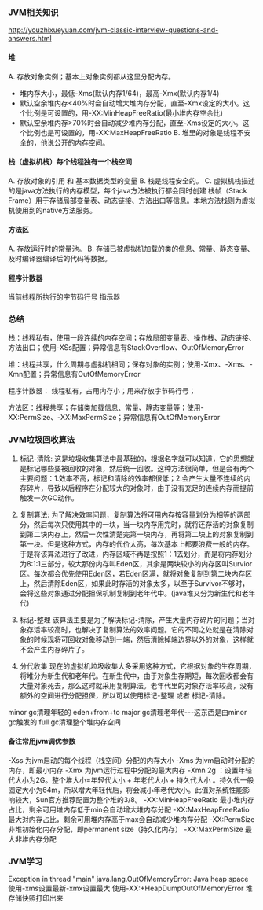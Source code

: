 ### JVM相关知识
http://youzhixueyuan.com/jvm-classic-interview-questions-and-answers.html
#### 堆
A. 存放对象实例；基本上对象实例都从这里分配内存。
  - 堆内存大小，最低-Xms(默认内存1/64)，最高-Xmx(默认内存1/4)
  - 默认空余堆内存<40%时会自动增大堆内存分配，直至-Xmx设定的大小。这个比例是可设置的，用-XX:MinHeapFreeRatio(最小堆内存空余比)
  - 默认空余堆内存>70%时会自动减少堆内存分配，直至-Xms设定的大小。这个比例也是可设置的，用-XX:MaxHeapFreeRatio
B. 堆里的对象是线程不安全的，他说公开的内存空间。

#### 栈（虚拟机栈）每个线程独有一个栈空间
A. 存放对象的引用 和 基本数据类型的变量
B. 栈是线程安全的。
C. 虚拟机栈描述的是java方法执行的内存模型，每个java方法被执行都会同时创建 栈帧（Stack Frame）用于存储局部变量表、动态链接、方法出口等信息。本地方法栈则为虚拟机使用到的native方法服务。

#### 方法区
A. 存放运行时的常量池。
B. 存储已被虚拟机加载的类的信息、常量、静态变量、及时编译器编译后的代码等数据。


#### 程序计数器
当前线程所执行的字节码行号 指示器

### 总结
栈：线程私有，使用一段连续的内存空间；存放局部变量表、操作栈、动态链接、方法出口；使用-XSs配置；异常信息有StackOverflow、OutOfMemoryError

堆：线程共享，什么周期与虚拟机相同；保存对象的实例；使用-Xmx、-Xms、-Xmn配置；异常信息有OutOfMemoryError

程序计数器： 线程私有，占用内存小；用来存放字节码行号；

方法区：线程共享；存储类加载信息、常量、静态变量等；使用-XX:PermSize、-XX:MaxPermSize；异常信息有OutOfMemoryError

### JVM垃圾回收算法
1. 标记-清除: 这是垃圾收集算法中最基础的，根据名字就可以知道，它的思想就是标记哪些要被回收的对象，然后统一回收。这种方法很简单，但是会有两个主要问题：1.效率不高，标记和清除的效率都很低；2.会产生大量不连续的内存碎片，导致以后程序在分配较大的对象时，由于没有充足的连续内存而提前触发一次GC动作。


2. 复制算法: 为了解决效率问题，复制算法将可用内存按容量划分为相等的两部分，然后每次只使用其中的一块，当一块内存用完时，就将还存活的对象复制到第二块内存上，然后一次性清楚完第一块内存，再将第二块上的对象复制到第一块。但是这种方式，内存的代价太高，每次基本上都要浪费一般的内存。 于是将该算法进行了改进，内存区域不再是按照1：1去划分，而是将内存划分为8:1:1三部分，较大那份内存叫Eden区，其余是两块较小的内存区叫Survior区。每次都会优先使用Eden区，若Eden区满，就将对象复制到第二块内存区上，然后清除Eden区，如果此时存活的对象太多，以至于Survivor不够时，会将这些对象通过分配担保机制复制到老年代中。(java堆又分为新生代和老年代)

3. 标记-整理 该算法主要是为了解决标记-清除，产生大量内存碎片的问题；当对象存活率较高时，也解决了复制算法的效率问题。它的不同之处就是在清除对象的时候现将可回收对象移动到一端，然后清除掉端边界以外的对象，这样就不会产生内存碎片了。

4. 分代收集 现在的虚拟机垃圾收集大多采用这种方式，它根据对象的生存周期，将堆分为新生代和老年代。在新生代中，由于对象生存期短，每次回收都会有大量对象死去，那么这时就采用复制算法。老年代里的对象存活率较高，没有额外的空间进行分配担保，所以可以使用标记-整理 或者 标记-清除。

minor gc清理年轻的 eden+from+to
major gc清理老年代---这东西是由minor gc触发的
full gc清理整个堆内存空间


#### 备注常用jvm调优参数
-Xss 为jvm启动的每个线程（栈空间）分配的内存大小
-Xms 为jvm启动时分配的内存，即最小内存
-Xmx 为jvm运行过程中分配的最大内存
-Xmn 2g ：设置年轻代大小为2G。整个堆大小=年轻代大小 + 年老代大小 + 持久代大小 。持久代一般固定大小为64m，所以增大年轻代后，将会减小年老代大小。此值对系统性能影响较大，Sun官方推荐配置为整个堆的3/8。
-XX:MinHeapFreeRatio 最小堆内存占比，剩余可用堆内存低于min会自动增大堆内存分配
-XX:MaxHeapFreeRatio 最大对内存占比，剩余可用堆内存高于max会自动减少堆内存分配
-XX:PermSize 非堆初始化内存分配，即permanent size（持久化内存）
-XX:MaxPermSize 最大非堆内存分配




### JVM学习
Exception in thread "main" java.lang.OutOfMemoryError: Java heap space
使用-xms设置最新-xmx设置最大
使用-XX:+HeapDumpOutOfMemoryError 堆存储快照打印出来
